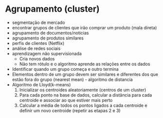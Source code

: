 # Agrupamento (cluster)
- segmentação de mercado
- encontrar grupos de clientes que irão comprar um produto (mala direta)
- agrupamento de documentos/noticias
- agrupamento de produtos similares
- perfis de clientes (Netflix)
- análise de redes sociais
- aprendizagem não supervisionada
  -  Cria novos dados
  -  Não tem rótulo e o algoritmo aprende as relações entre os dados
- Identificar quando um grupo começa e outro termina
- Elementos dentro de um grupo devem ser similares e diferentes dos que estão fora do grupo (nearest mean) - algoritmo de distancia
- Algoritmo de Lloyd(k-means)
  1. Inicializar os centroides aleatoriamente (centros de um cluster)
  2. Para cada ponto na base de dados, calcular a distância para cada centroide e associar ao que estiver mais perto
  3. Calcular a média de todos os pontos ligados a cada centroide e definir um novo centroide (repetir as etapas 2 e 3)